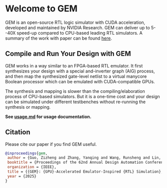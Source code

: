 # Welcome to GEM
GEM is an open-source RTL logic simulator with CUDA acceleration, developed and maintained by NVIDIA Research.
GEM can deliver up to 5--40X speed-up compared to CPU-based leading RTL simulators.
A summary of the work with paper can be found [here](https://research.nvidia.com/publication/2025-06_gem-gpu-accelerated-emulator-inspired-rtl-simulation).

## Compile and Run Your Design with GEM
GEM works in a way similar to an FPGA-based RTL emulator.
It first synthesizes your design with a special and-inverter graph (AIG) process, and then map the synthesized gate-level netlist to a virtual manycore Boolean processor which can be emulated with CUDA-compatible GPUs.

The synthesis and mapping is slower than the compiling/elaboration process of CPU-based simulators. But it is a one-time cost and your design can be simulated under different testbenches without re-running the synthesis or mapping.

**See [usage.md](./usage.md) for usage documentation.**

## Citation
Please cite our paper if you find GEM useful.

``` bibtex
@inproceedings{gem,
 author = {Guo, Zizheng and Zhang, Yanqing and Wang, Runsheng and Lin, Yibo and Ren, Haoxing},
 booktitle = {Proceedings of the 62nd Annual Design Automation Conference 2025},
 organization = {IEEE},
 title = {{GEM}: {GPU}-Accelerated Emulator-Inspired {RTL} Simulation},
 year = {2025}
}
```
